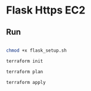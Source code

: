 # Flask Https EC2

## Run

```bash

chmod +x flask_setup.sh

terraform init

terraform plan

terraform apply
```